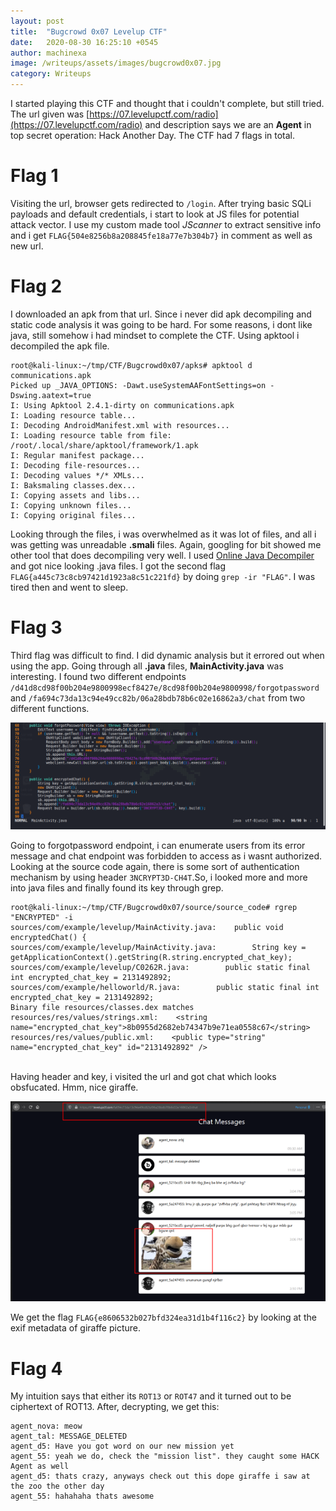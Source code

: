 ```yaml
---
layout: post
title:  "Bugcrowd 0x07 Levelup CTF"
date:   2020-08-30 16:25:10 +0545
author: machinexa
image: /writeups/assets/images/bugcrowd0x07.jpg
category: Writeups
---
```


I started playing this CTF and thought that i couldn't complete, but still tried. The url given was [https://07.levelupctf.com/radio](https://07.levelupctf.com/radio) and description says we are an **Agent** in top secret operation: Hack Another Day. The CTF had 7 flags in total.

# Flag 1
Visiting the url, browser gets redirected to `/login`. After trying basic SQLi payloads and default credentials, i start to look at JS files for potential attack vector. I use my custom made tool *JScanner* to extract sensitive info and i get `FLAG{504e8256b8a208845fe18a77e7b304b7}` in comment as well as new url.

# Flag 2
I downloaded an apk from that url. Since i never did apk decompiling and static code analysis it was going to be hard. For some reasons, i dont like java, still somehow i had mindset to complete the CTF. Using apktool i decompiled the apk file. 
```
root@kali-linux:~/tmp/CTF/Bugcrowd0x07/apks# apktool d communications.apk 
Picked up _JAVA_OPTIONS: -Dawt.useSystemAAFontSettings=on -Dswing.aatext=true
I: Using Apktool 2.4.1-dirty on communications.apk
I: Loading resource table...
I: Decoding AndroidManifest.xml with resources...
I: Loading resource table from file: /root/.local/share/apktool/framework/1.apk
I: Regular manifest package...
I: Decoding file-resources...
I: Decoding values */* XMLs...
I: Baksmaling classes.dex...
I: Copying assets and libs...
I: Copying unknown files...
I: Copying original files...
```

Looking through the files, i was overwhelmed as it was lot of files, and all i was getting was unreadable **.smali** files. Again, googling for bit showed me other tool that does decompiling very well. I used [Online Java Decompiler](http://www.javadecompilers.com/apk) and got nice looking .java files. I got the second flag `FLAG{a445c73c8cb97421d1923a8c51c221fd}` by doing `grep -ir "FLAG"`. I was tired then and went to sleep.

# Flag 3
Third flag was difficult to find. I did dynamic analysis but it errored out when using the app. Going through all **.java** files, **MainActivity.java** was interesting. I found two different endpoints `/d41d8cd98f00b204e9800998ecf8427e/8cd98f00b204e9800998/forgotpassword` and `/fa694c73da13c94e49cc82b/06a28bdb78b6c02e16862a3/chat` from two different functions.

![Apk Code](/writeups/assets/images/bugcrowd0x07_apk_code.png)

Going to forgotpassword endpoint, i can enumerate users from its error message and chat endpoint was forbidden to access as i wasnt authorized. Looking at the source code again, there is some sort of authentication mechanism by using header `3NCRYPT3D-CH4T`.So, i looked more and more into java files and finally found its key through grep.
```
root@kali-linux:~/tmp/CTF/Bugcrowd0x07/source/source_code# rgrep "ENCRYPTED" -i
sources/com/example/levelup/MainActivity.java:    public void encryptedChat() {
sources/com/example/levelup/MainActivity.java:        String key = getApplicationContext().getString(R.string.encrypted_chat_key);
sources/com/example/levelup/C0262R.java:        public static final int encrypted_chat_key = 2131492892;
sources/com/example/helloworld/R.java:        public static final int encrypted_chat_key = 2131492892;
Binary file resources/classes.dex matches
resources/res/values/strings.xml:    <string name="encrypted_chat_key">8b0955d2682eb74347b9e71ea0558c67</string>
resources/res/values/public.xml:    <public type="string" name="encrypted_chat_key" id="2131492892" />
```
<br>
Having header and key, i visited the url and got chat which looks obsfucated. Hmm, nice giraffe.

![Encrypted Chat](/writeups/assets/images/bugcrowd0x07_encrypted_chat.png)

We get the flag `FLAG{e8606532b027bfd324ea31d1b4f116c2}` by looking at the exif metadata of giraffe picture.

# Flag 4
My intuition says that either its `ROT13` or `ROT47` and it turned out to be ciphertext of ROT13.
After, decrypting, we get this: 
```
agent_nova: meow
agent_tal: MESSAGE_DELETED
agent_d5: Have you got word on our new mission yet
agent_55: yeah we do, check the "mission list". they caught some HACK Agent as well
agent_d5: thats crazy, anyways check out this dope giraffe i saw at the zoo the other day
agent_55: hahahaha thats awesome
```

